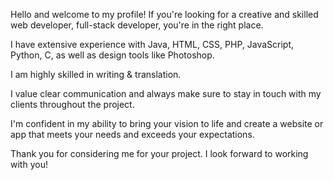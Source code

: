 Hello and welcome to my profile! If you're looking for a creative and skilled web developer, full-stack developer, you're in the right place.

I have extensive experience with Java, HTML, CSS, PHP, JavaScript, Python, C, as well as design tools like Photoshop.

I am highly skilled in writing & translation.

I value clear communication and always make sure to stay in touch with my clients throughout the project. 

I'm confident in my ability to bring your vision to life and create a website or app that meets your needs and exceeds your expectations.

Thank you for considering me for your project. I look forward to working with you!
